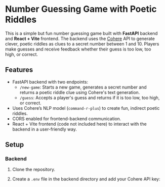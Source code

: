 # Number Guessing Game with Poetic Riddles

This is a simple but fun number guessing game built with **FastAPI** backend and **React + Vite** frontend. The backend uses the [Cohere](https://cohere.ai/) API to generate clever, poetic riddles as clues to a secret number between 1 and 10. Players make guesses and receive feedback whether their guess is too low, too high, or correct.

## Features

- FastAPI backend with two endpoints:
  - `/new-game`: Starts a new game, generates a secret number and returns a poetic riddle clue using Cohere's text generation.
  - `/guess`: Accepts a player's guess and returns if it is too low, too high, or correct.
- Uses Cohere’s NLP model (`command-r-plus`) to create fun, indirect poetic riddles.
- CORS enabled for frontend-backend communication.
- React + Vite frontend (code not included here) to interact with the backend in a user-friendly way.

## Setup

### Backend

1. Clone the repository.

2. Create a `.env` file in the backend directory and add your Cohere API key:

